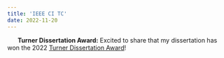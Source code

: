 ```yaml
---
title: 'IEEE CI TC'
date: 2022-11-20
---
```


&nbsp;&nbsp;&nbsp;&nbsp;&nbsp; **Turner Dissertation Award:** Excited to share that my dissertation has won the 2022 [Turner Dissertation Award](https://cse.wustl.edu/academics/graduate/Turner-Dissertation-Award.html)!
